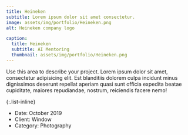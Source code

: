 ```yaml
---
title: Heineken
subtitle: Lorem ipsum dolor sit amet consectetur.
image: assets/img/portfolio/Heineken.png
alt: Heineken company logo

caption:
  title: Heineken
  subtitle: AI Mentoring
  thumbnail: assets/img/portfolio/Heineken.png
---
```

Use this area to describe your project. Lorem ipsum dolor sit amet, consectetur adipisicing elit. Est blanditiis dolorem culpa incidunt minus dignissimos deserunt repellat aperiam quasi sunt officia expedita beatae cupiditate, maiores repudiandae, nostrum, reiciendis facere nemo!

{:.list-inline}
- Date: October 2019
- Client: Window
- Category: Photography

